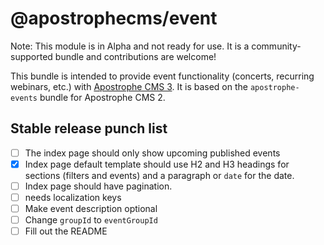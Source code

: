 # @apostrophecms/event
Note: This module is in Alpha and not ready for use. It is a community-supported bundle and contributions are welcome!

This bundle is intended to provide event functionality (concerts, recurring webinars, etc.) with <a href="https://apostrophecms.com/">Apostrophe CMS 3</a>. It is based on the `apostrophe-events` bundle for Apostrophe CMS 2.

## Stable release punch list
- [ ] The index page should only show upcoming published events
- [x] Index page default template should use H2 and H3 headings for sections (filters and events) and a paragraph or `date` for the date.
- [ ] Index page should have pagination.
- [ ] needs localization keys
- [ ] Make event description optional
- [ ] Change `groupId` to `eventGroupId`
- [ ] Fill out the README